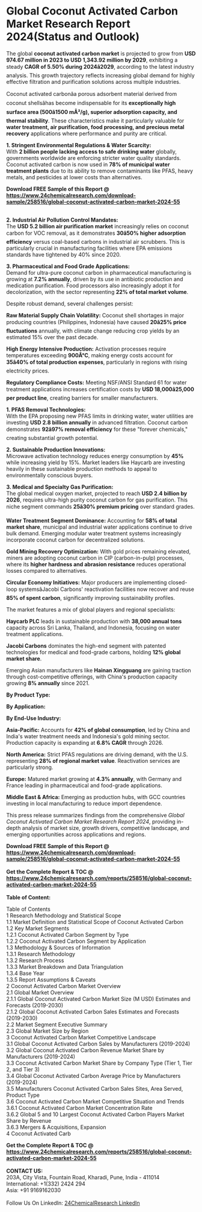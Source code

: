 <h1>Global Coconut Activated Carbon Market Research Report 2024(Status and Outlook)</h1><p>The global <strong>coconut activated carbon market</strong> is projected to grow from <strong>USD 974.67 million in 2023 to USD 1,343.92 million by 2029</strong>, exhibiting a steady <strong>CAGR of 5.50% during 2024â2029</strong>, according to the latest industry analysis. This growth trajectory reflects increasing global demand for highly effective filtration and purification solutions across multiple industries.</p><p>Coconut activated carbonâa porous adsorbent material derived from coconut shellsâhas become indispensable for its <strong>exceptionally high surface area (500â1500 mÂ²/g), superior adsorption capacity, and thermal stability</strong>. These characteristics make it particularly valuable for <strong>water treatment, air purification, food processing, and precious metal recovery</strong> applications where performance and purity are critical.</p><p><strong>1. Stringent Environmental Regulations &amp; Water Scarcity:</strong><br>
With <strong>2 billion people lacking access to safe drinking water</strong> globally, governments worldwide are enforcing stricter water quality standards. Coconut activated carbon is now used in <strong>78% of municipal water treatment plants</strong> due to its ability to remove contaminants like PFAS, heavy metals, and pesticides at lower costs than alternatives.</p><div><b>Download FREE Sample of this Report @ 
            <a href="https://www.24chemicalresearch.com/download-sample/258516/global-coconut-activated-carbon-market-2024-55">
            https://www.24chemicalresearch.com/download-sample/258516/global-coconut-activated-carbon-market-2024-55</a></b></div><br><p><strong>2. Industrial Air Pollution Control Mandates:</strong><br>
The <strong>USD 5.2 billion air purification market</strong> increasingly relies on coconut carbon for VOC removal, as it demonstrates <strong>30â50% higher adsorption efficiency</strong> versus coal-based carbons in industrial air scrubbers. This is particularly crucial in manufacturing facilities where EPA emissions standards have tightened by 40% since 2020.</p><p><strong>3. Pharmaceutical and Food Grade Applications:</strong><br>
Demand for ultra-pure coconut carbon in pharmaceutical manufacturing is growing at <strong>7.2% annually</strong>, driven by its use in antibiotic production and medication purification. Food processors also increasingly adopt it for decolorization, with the sector representing <strong>22% of total market volume</strong>.</p><p>Despite robust demand, several challenges persist:</p><p><strong>Raw Material Supply Chain Volatility:</strong> Coconut shell shortages in major producing countries (Philippines, Indonesia) have caused <strong>20â25% price fluctuations</strong> annually, with climate change reducing crop yields by an estimated 15% over the past decade.</p><p><strong>High Energy Intensive Production:</strong> Activation processes require temperatures exceeding <strong>900Â°C</strong>, making energy costs account for <strong>35â40% of total production expenses</strong>, particularly in regions with rising electricity prices.</p><p><strong>Regulatory Compliance Costs:</strong> Meeting NSF/ANSI Standard 61 for water treatment applications increases certification costs by <strong>USD 18,000â25,000 per product line</strong>, creating barriers for smaller manufacturers.</p><p><strong>1. PFAS Removal Technologies:</strong><br>
With the EPA proposing new PFAS limits in drinking water, water utilities are investing <strong>USD 2.8 billion annually</strong> in advanced filtration. Coconut carbon demonstrates <strong>92â97% removal efficiency</strong> for these "forever chemicals," creating substantial growth potential.</p><p><strong>2. Sustainable Production Innovations:</strong><br>
Microwave activation technology reduces energy consumption by <strong>45%</strong> while increasing yield by 15%. Market leaders like Haycarb are investing heavily in these sustainable production methods to appeal to environmentally conscious buyers.</p><p><strong>3. Medical and Specialty Gas Purification:</strong><br>
The global medical oxygen market, projected to reach <strong>USD 2.4 billion by 2026</strong>, requires ultra-high purity coconut carbon for gas purification. This niche segment commands <strong>25â30% premium pricing</strong> over standard grades.</p><p><strong>Water Treatment Segment Dominance:</strong> Accounting for <strong>58% of total market share</strong>, municipal and industrial water applications continue to drive bulk demand. Emerging modular water treatment systems increasingly incorporate coconut carbon for decentralized solutions.</p><p><strong>Gold Mining Recovery Optimization:</strong> With gold prices remaining elevated, miners are adopting coconut carbon in CIP (carbon-in-pulp) processes, where its <strong>higher hardness and abrasion resistance</strong> reduces operational losses compared to alternatives.</p><p><strong>Circular Economy Initiatives:</strong> Major producers are implementing closed-loop systemsâJacobi Carbons' reactivation facilities now recover and reuse <strong>85% of spent carbon</strong>, significantly improving sustainability profiles.</p><p>The market features a mix of global players and regional specialists:</p><p><strong>Haycarb PLC</strong> leads in sustainable production with <strong>38,000 annual tons</strong> capacity across Sri Lanka, Thailand, and Indonesia, focusing on water treatment applications.</p><p><strong>Jacobi Carbons</strong> dominates the high-end segment with patented technologies for medical and food-grade carbons, holding <strong>12% global market share</strong>.</p><p>Emerging Asian manufacturers like <strong>Hainan Xingguang</strong> are gaining traction through cost-competitive offerings, with China's production capacity growing <strong>8% annually</strong> since 2021.</p><p><strong>By Product Type:</strong></p><p><strong>By Application:</strong></p><p><strong>By End-Use Industry:</strong></p><p><strong>Asia-Pacific:</strong> Accounts for <strong>42% of global consumption</strong>, led by China and India's water treatment needs and Indonesia's gold mining sector. Production capacity is expanding at <strong>6.8% CAGR</strong> through 2026.</p><p><strong>North America:</strong> Strict PFAS regulations are driving demand, with the U.S. representing <strong>28% of regional market value</strong>. Reactivation services are particularly strong.</p><p><strong>Europe:</strong> Matured market growing at <strong>4.3% annually</strong>, with Germany and France leading in pharmaceutical and food-grade applications.</p><p><strong>Middle East &amp; Africa:</strong> Emerging as production hubs, with GCC countries investing in local manufacturing to reduce import dependence.</p><p>This press release summarizes findings from the comprehensive <em>Global Coconut Activated Carbon Market Research Report 2024</em>, providing in-depth analysis of market size, growth drivers, competitive landscape, and emerging opportunities across applications and regions.</p><div><b>Download FREE Sample of this Report @ 
            <a href="https://www.24chemicalresearch.com/download-sample/258516/global-coconut-activated-carbon-market-2024-55">
            https://www.24chemicalresearch.com/download-sample/258516/global-coconut-activated-carbon-market-2024-55</a></b></div><br><div><b>Get the Complete Report & TOC @ 
            <a href="https://www.24chemicalresearch.com/reports/258516/global-coconut-activated-carbon-market-2024-55">
            https://www.24chemicalresearch.com/reports/258516/global-coconut-activated-carbon-market-2024-55</a></b></div><br>
            <b>Table of Content:</b><p>Table of Contents<br />
1 Research Methodology and Statistical Scope<br />
1.1 Market Definition and Statistical Scope of Coconut Activated Carbon<br />
1.2 Key Market Segments<br />
1.2.1 Coconut Activated Carbon Segment by Type<br />
1.2.2 Coconut Activated Carbon Segment by Application<br />
1.3 Methodology & Sources of Information<br />
1.3.1 Research Methodology<br />
1.3.2 Research Process<br />
1.3.3 Market Breakdown and Data Triangulation<br />
1.3.4 Base Year<br />
1.3.5 Report Assumptions & Caveats<br />
2 Coconut Activated Carbon Market Overview<br />
2.1 Global Market Overview<br />
2.1.1 Global Coconut Activated Carbon Market Size (M USD) Estimates and Forecasts (2019-2030)<br />
2.1.2 Global Coconut Activated Carbon Sales Estimates and Forecasts (2019-2030)<br />
2.2 Market Segment Executive Summary<br />
2.3 Global Market Size by Region<br />
3 Coconut Activated Carbon Market Competitive Landscape<br />
3.1 Global Coconut Activated Carbon Sales by Manufacturers (2019-2024)<br />
3.2 Global Coconut Activated Carbon Revenue Market Share by Manufacturers (2019-2024)<br />
3.3 Coconut Activated Carbon Market Share by Company Type (Tier 1, Tier 2, and Tier 3)<br />
3.4 Global Coconut Activated Carbon Average Price by Manufacturers (2019-2024)<br />
3.5 Manufacturers Coconut Activated Carbon Sales Sites, Area Served, Product Type<br />
3.6 Coconut Activated Carbon Market Competitive Situation and Trends<br />
3.6.1 Coconut Activated Carbon Market Concentration Rate<br />
3.6.2 Global 5 and 10 Largest Coconut Activated Carbon Players Market Share by Revenue<br />
3.6.3 Mergers & Acquisitions, Expansion<br />
4 Coconut Activated Carb</p><div><b>Get the Complete Report & TOC @ 
            <a href="https://www.24chemicalresearch.com/reports/258516/global-coconut-activated-carbon-market-2024-55">
            https://www.24chemicalresearch.com/reports/258516/global-coconut-activated-carbon-market-2024-55</a></b></div><br><b>CONTACT US:</b><br>
            203A, City Vista, Fountain Road, Kharadi, Pune, India - 411014<br>
            International: +1(332) 2424 294<br>
            Asia: +91 9169162030 <br><br>
            Follow Us On LinkedIn: <a href="https://www.linkedin.com/company/24chemicalresearch/">24ChemicalResearch LinkedIn</a>